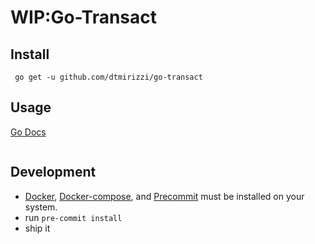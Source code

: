 # WIP:Go-Transact

## Install 
```$xslt
 go get -u github.com/dtmirizzi/go-transact
```
## Usage
[Go Docs](https://godoc.org/github.com/dtmirizzi/go-transact)
```

```

## Development
- [Docker](https://www.docker.com/products/docker-desktop), [Docker-compose](https://docs.docker.com/compose/install/), and [Precommit](https://pre-commit.com/) must be installed on your system.
- run ```pre-commit install```
- ship it 
